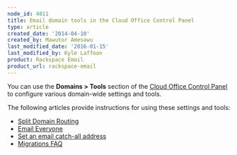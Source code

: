 ```yaml
---
node_id: 4011
title: Email domain tools in the Cloud Office Control Panel
type: article
created_date: '2014-04-10'
created_by: Mawutor Amesawu
last_modified_date: '2016-01-15'
last_modified_by: Kyle Laffoon
product: Rackspace Email
product_url: rackspace-email
---
```


You can use the **Domains &gt; Tools** section of the [Cloud Office Control Panel](https://cp.rackspace.com/) to configure various domain-wide settings and tools.

The following articles provide instructions for using these settings and tools:

- [Split Domain Routing](/how-to/split-domain-routing)
- [Email Everyone](/how-to/email-everyone-cloud-office-control-panel)
- [Set an email catch-all address](/how-to/set-an-email-catch-all-address-in-the-cloud-office-control-panel)
- [Migrations FAQ](/how-to/cloud-office-migrations-faq)
